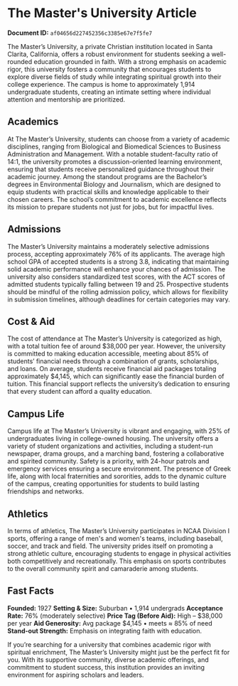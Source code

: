 # The Master's University Article

**Document ID:** `af04656d227452356c3385e67e7f5fe7`

The Master’s University, a private Christian institution located in Santa Clarita, California, offers a robust environment for students seeking a well-rounded education grounded in faith. With a strong emphasis on academic rigor, this university fosters a community that encourages students to explore diverse fields of study while integrating spiritual growth into their college experience. The campus is home to approximately 1,914 undergraduate students, creating an intimate setting where individual attention and mentorship are prioritized.

## Academics
At The Master’s University, students can choose from a variety of academic disciplines, ranging from Biological and Biomedical Sciences to Business Administration and Management. With a notable student-faculty ratio of 14:1, the university promotes a discussion-oriented learning environment, ensuring that students receive personalized guidance throughout their academic journey. Among the standout programs are the Bachelor’s degrees in Environmental Biology and Journalism, which are designed to equip students with practical skills and knowledge applicable to their chosen careers. The school’s commitment to academic excellence reflects its mission to prepare students not just for jobs, but for impactful lives.

## Admissions
The Master’s University maintains a moderately selective admissions process, accepting approximately 76% of its applicants. The average high school GPA of accepted students is a strong 3.8, indicating that maintaining solid academic performance will enhance your chances of admission. The university also considers standardized test scores, with the ACT scores of admitted students typically falling between 19 and 25. Prospective students should be mindful of the rolling admission policy, which allows for flexibility in submission timelines, although deadlines for certain categories may vary.

## Cost & Aid
The cost of attendance at The Master’s University is categorized as high, with a total tuition fee of around $38,000 per year. However, the university is committed to making education accessible, meeting about 85% of students’ financial needs through a combination of grants, scholarships, and loans. On average, students receive financial aid packages totaling approximately $4,145, which can significantly ease the financial burden of tuition. This financial support reflects the university’s dedication to ensuring that every student can afford a quality education.

## Campus Life
Campus life at The Master’s University is vibrant and engaging, with 25% of undergraduates living in college-owned housing. The university offers a variety of student organizations and activities, including a student-run newspaper, drama groups, and a marching band, fostering a collaborative and spirited community. Safety is a priority, with 24-hour patrols and emergency services ensuring a secure environment. The presence of Greek life, along with local fraternities and sororities, adds to the dynamic culture of the campus, creating opportunities for students to build lasting friendships and networks.

## Athletics
In terms of athletics, The Master’s University participates in NCAA Division I sports, offering a range of men's and women's teams, including baseball, soccer, and track and field. The university prides itself on promoting a strong athletic culture, encouraging students to engage in physical activities both competitively and recreationally. This emphasis on sports contributes to the overall community spirit and camaraderie among students.

## Fast Facts
**Founded:** 1927
**Setting & Size:** Suburban • 1,914 undergrads
**Acceptance Rate:** 76% (moderately selective)
**Price Tag (Before Aid):** High – $38,000 per year
**Aid Generosity:** Avg package $4,145 • meets ≈ 85% of need
**Stand-out Strength:** Emphasis on integrating faith with education.

If you’re searching for a university that combines academic rigor with spiritual enrichment, The Master’s University might just be the perfect fit for you. With its supportive community, diverse academic offerings, and commitment to student success, this institution provides an inviting environment for aspiring scholars and leaders.

